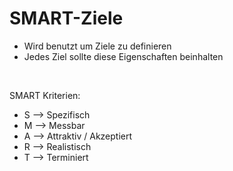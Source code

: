 # SMART-Ziele
- Wird benutzt um Ziele zu definieren
- Jedes Ziel sollte diese Eigenschaften beinhalten

<br>

SMART Kriterien:
- S --> Spezifisch
- M --> Messbar
- A --> Attraktiv / Akzeptiert
- R --> Realistisch
- T --> Terminiert